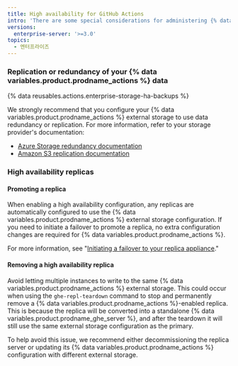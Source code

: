 ```yaml
---
title: High availability for GitHub Actions
intro: 'There are some special considerations for administering {% data variables.product.prodname_actions %} in a high availability configuration.'
versions:
  enterprise-server: '>=3.0'
topics:
  - 엔터프라이즈
---
```


### Replication or redundancy of your {% data variables.product.prodname_actions %} data

{% data reusables.actions.enterprise-storage-ha-backups %}

We strongly recommend that you configure your {% data variables.product.prodname_actions %} external storage to use data redundancy or replication. For more information, refer to your storage provider's documentation:

* [Azure Storage redundancy documentation](https://docs.microsoft.com/en-us/azure/storage/common/storage-redundancy)
* [Amazon S3 replication documentation](https://docs.aws.amazon.com/AmazonS3/latest/dev/replication.html)

### High availability replicas

#### Promoting a replica

When enabling a high availability configuration, any replicas are automatically configured to use the {% data variables.product.prodname_actions %} external storage configuration. If you need to initiate a failover to promote a replica, no extra configuration changes are required for {% data variables.product.prodname_actions %}.

For more information, see "[Initiating a failover to your replica appliance](/admin/enterprise-management/initiating-a-failover-to-your-replica-appliance)."

#### Removing a high availability replica

Avoid letting multiple instances to write to the same {% data variables.product.prodname_actions %} external storage. This could occur when using the `ghe-repl-teardown` command to stop and permanently remove a {% data variables.product.prodname_actions %}-enabled replica. This is because the replica will be converted into a standalone {% data variables.product.prodname_ghe_server %}, and after the teardown it will still use the same external storage configuration as the primary.

To help avoid this issue, we recommend either decommissioning the replica server or updating its {% data variables.product.prodname_actions %} configuration with different external storage.
